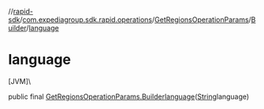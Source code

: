 //[rapid-sdk](../../../../index.md)/[com.expediagroup.sdk.rapid.operations](../../index.md)/[GetRegionsOperationParams](../index.md)/[Builder](index.md)/[language](language.md)

# language

[JVM]\

public final [GetRegionsOperationParams.Builder](index.md)[language](language.md)([String](https://docs.oracle.com/javase/8/docs/api/java/lang/String.html)language)
